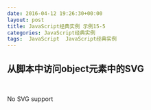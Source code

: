 ```yaml
---
date: 2016-04-12 19:26:30+00:00
layout: post
title: JavaScript经典实例 示例15-5
categories: JavaScript经典实例
tags:  JavaScript  JavaScript经典实例
---
```


从脚本中访问object元素中的SVG
----------------

<html>
    <head>
        <title>SVG in Object</title>
        <meta charset="utf-8" />
    </head>
    <body>
        <object id="object" data="http://lovechina.xyz/assets/media/image/media/image/rect.svg" style="padding: 20px; width: 600px; height: 600px;">
            <p>No SVG support</p>
        </object>
        <script type="text/javascript">
            var object = document.getElementById('object');
            
            object.onload = function() {
                var svgdoc;
                
                // 访问SVG文档对象
                try {
                    svgdoc = object.contentDocument;
                } catch(e) {
                    try{
                        svgdoc = object.getSVGDocument();
                    } catch(e) {
                        alert('SVG in object not supported in your environment');
                    }
                    
                }
                
                if (!svgdoc) {
                    return;
                }
                
                var r = svgdoc.rootElement;
                
                // 获取SVG元素并修改
                var square = svgdoc.getElementById('square');
                
                square.onclick = function() {
                    
                    // SVG支持命名空间
                    var width = parseFloat(square.getAttributeNS(null, 'width'));
                    
                    width -= 50;
                    square.setAttributeNS(null, 'width', width);
                    var color = square.getAttributeNS(null, 'fill');
                    
                    if (color === 'blue') {
                        square.setAttributeNS(null, 'fill', 'yellow');
                        square.setAttributeNS(null, 'stroke', 'green');
                    } else {
                        square.setAttributeNS(null, 'fill', 'blue');
                        square.setAttributeNS(null, 'stroke', 'red');
                    }
                    
                }
                
            }
        </script>
    </body>
</html>

源码如下：

{% highlight html linenos %}
<!DOCTYPE html>
<html>
    <head>
        <title>SVG in Object</title>
        <meta charset="utf-8" />
    </head>
    <body>
        <object id="object" data="http://lovechina.xyz/assets/media/image/media/image/rect.svg" style="padding: 20px; width: 600px; height: 600px;">
            <p>No SVG support</p>
        </object>
        <script type="text/javascript">
            var object = document.getElementById('object');
            
            object.onload = function() {
                var svgdoc;
                
                // 访问SVG文档对象
                try {
                    svgdoc = object.contentDocument;
                } catch(e) {
                    try{
                        svgdoc = object.getSVGDocument();
                    } catch(e) {
                        alert('SVG in object not supported in your environment');
                    }
                    
                }
                
                if (!svgdoc) {
                    return;
                }
                
                var r = svgdoc.rootElement;
                
                // 获取SVG元素并修改
                var square = svgdoc.getElementById('square');
                
                square.onclick = function() {
                    
                    // SVG支持命名空间
                    var width = parseFloat(square.getAttributeNS(null, 'width'));
                    
                    width -= 50;
                    square.setAttributeNS(null, 'width', width);
                    var color = square.getAttributeNS(null, 'fill');
                    
                    if (color === 'blue') {
                        square.setAttributeNS(null, 'fill', 'yellow');
                        square.setAttributeNS(null, 'stroke', 'green');
                    } else {
                        square.setAttributeNS(null, 'fill', 'blue');
                        square.setAttributeNS(null, 'stroke', 'red');
                    }
                    
                }
                
            }
        </script>
    </body>
</html>
{% endhighlight %}
